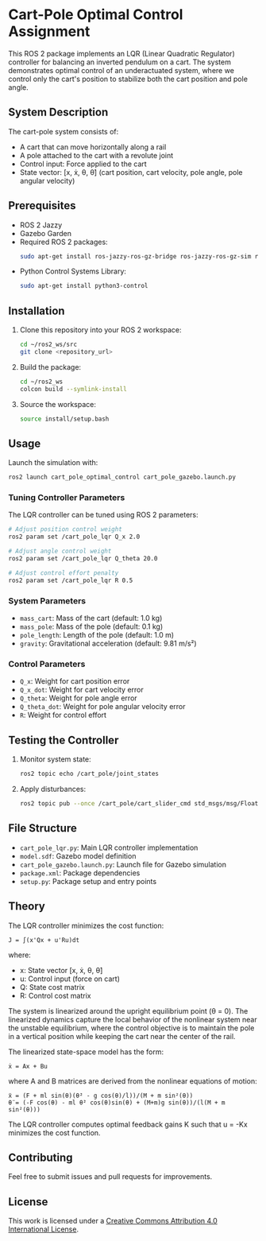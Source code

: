 # Cart-Pole Optimal Control Assignment

This ROS 2 package implements an LQR (Linear Quadratic Regulator) controller for balancing an inverted pendulum on a cart. The system demonstrates optimal control of an underactuated system, where we control only the cart's position to stabilize both the cart position and pole angle.

## System Description

The cart-pole system consists of:
- A cart that can move horizontally along a rail
- A pole attached to the cart with a revolute joint
- Control input: Force applied to the cart
- State vector: [x, ẋ, θ, θ̇] (cart position, cart velocity, pole angle, pole angular velocity)

## Prerequisites

- ROS 2 Jazzy
- Gazebo Garden
- Required ROS 2 packages:
  ```bash
  sudo apt-get install ros-jazzy-ros-gz-bridge ros-jazzy-ros-gz-sim ros-jazzy-ros-gz-interfaces
  ```
- Python Control Systems Library:
  ```bash
  sudo apt-get install python3-control
  ```

## Installation

1. Clone this repository into your ROS 2 workspace:
   ```bash
   cd ~/ros2_ws/src
   git clone <repository_url>
   ```

2. Build the package:
   ```bash
   cd ~/ros2_ws
   colcon build --symlink-install
   ```

3. Source the workspace:
   ```bash
   source install/setup.bash
   ```

## Usage

Launch the simulation with:
```bash
ros2 launch cart_pole_optimal_control cart_pole_gazebo.launch.py
```

### Tuning Controller Parameters

The LQR controller can be tuned using ROS 2 parameters:
```bash
# Adjust position control weight
ros2 param set /cart_pole_lqr Q_x 2.0

# Adjust angle control weight
ros2 param set /cart_pole_lqr Q_theta 20.0

# Adjust control effort penalty
ros2 param set /cart_pole_lqr R 0.5
```

### System Parameters
- `mass_cart`: Mass of the cart (default: 1.0 kg)
- `mass_pole`: Mass of the pole (default: 0.1 kg)
- `pole_length`: Length of the pole (default: 1.0 m)
- `gravity`: Gravitational acceleration (default: 9.81 m/s²)

### Control Parameters
- `Q_x`: Weight for cart position error
- `Q_x_dot`: Weight for cart velocity error
- `Q_theta`: Weight for pole angle error
- `Q_theta_dot`: Weight for pole angular velocity error
- `R`: Weight for control effort

## Testing the Controller

1. Monitor system state:
   ```bash
   ros2 topic echo /cart_pole/joint_states
   ```

2. Apply disturbances:
   ```bash
   ros2 topic pub --once /cart_pole/cart_slider_cmd std_msgs/msg/Float64 "data: 10.0"
   ```

## File Structure

- `cart_pole_lqr.py`: Main LQR controller implementation
- `model.sdf`: Gazebo model definition
- `cart_pole_gazebo.launch.py`: Launch file for Gazebo simulation
- `package.xml`: Package dependencies
- `setup.py`: Package setup and entry points

## Theory

The LQR controller minimizes the cost function:
```
J = ∫(x'Qx + u'Ru)dt
```
where:
- x: State vector [x, ẋ, θ, θ̇]
- u: Control input (force on cart)
- Q: State cost matrix
- R: Control cost matrix

The system is linearized around the upright equilibrium point (θ = 0). The linearized dynamics capture the local behavior of the nonlinear system near the unstable equilibrium, where the control objective is to maintain the pole in a vertical position while keeping the cart near the center of the rail.

The linearized state-space model has the form:
```
ẋ = Ax + Bu
```
where A and B matrices are derived from the nonlinear equations of motion:
```
ẍ = (F + ml sin(θ)(θ̇² - g cos(θ)/l))/(M + m sin²(θ))
θ̈ = (-F cos(θ) - ml θ̇² cos(θ)sin(θ) + (M+m)g sin(θ))/(l(M + m sin²(θ)))
```

The LQR controller computes optimal feedback gains K such that u = -Kx minimizes the cost function.

## Contributing

Feel free to submit issues and pull requests for improvements.

## License

This work is licensed under a [Creative Commons Attribution 4.0 International License](http://creativecommons.org/licenses/by/4.0/). 